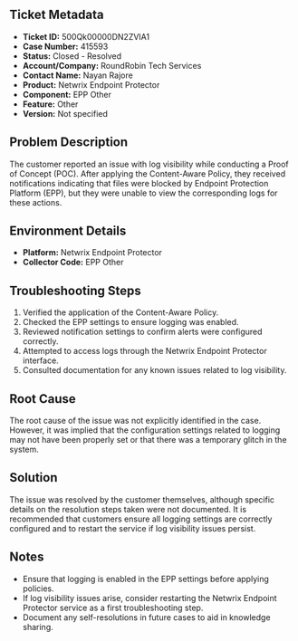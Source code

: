 ## Ticket Metadata
- **Ticket ID:** 500Qk00000DN2ZVIA1
- **Case Number:** 415593
- **Status:** Closed - Resolved
- **Account/Company:** RoundRobin Tech Services
- **Contact Name:** Nayan Rajore
- **Product:** Netwrix Endpoint Protector
- **Component:** EPP Other
- **Feature:** Other
- **Version:** Not specified

## Problem Description
The customer reported an issue with log visibility while conducting a Proof of Concept (POC). After applying the Content-Aware Policy, they received notifications indicating that files were blocked by Endpoint Protection Platform (EPP), but they were unable to view the corresponding logs for these actions.

## Environment Details
- **Platform:** Netwrix Endpoint Protector
- **Collector Code:** EPP Other

## Troubleshooting Steps
1. Verified the application of the Content-Aware Policy.
2. Checked the EPP settings to ensure logging was enabled.
3. Reviewed notification settings to confirm alerts were configured correctly.
4. Attempted to access logs through the Netwrix Endpoint Protector interface.
5. Consulted documentation for any known issues related to log visibility.

## Root Cause
The root cause of the issue was not explicitly identified in the case. However, it was implied that the configuration settings related to logging may not have been properly set or that there was a temporary glitch in the system.

## Solution
The issue was resolved by the customer themselves, although specific details on the resolution steps taken were not documented. It is recommended that customers ensure all logging settings are correctly configured and to restart the service if log visibility issues persist.

## Notes
- Ensure that logging is enabled in the EPP settings before applying policies.
- If log visibility issues arise, consider restarting the Netwrix Endpoint Protector service as a first troubleshooting step.
- Document any self-resolutions in future cases to aid in knowledge sharing.